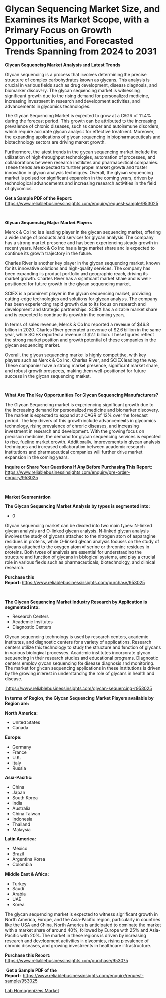<p><h1>Glycan Sequencing Market Size, and Examines its Market Scope, with a Primary Focus on Growth Opportunities, and Forecasted Trends Spanning from 2024 to 2031</h1></p><p><strong>Glycan Sequencing Market Analysis and Latest Trends</strong></p>
<p><p>Glycan sequencing is a process that involves determining the precise structure of complex carbohydrates known as glycans. This analysis is crucial in various fields such as drug development, disease diagnosis, and biomarker discovery. The glycan sequencing market is witnessing significant growth due to the rising demand for personalized medicine, increasing investment in research and development activities, and advancements in glycomics technologies.</p><p>The Glycan Sequencing Market is expected to grow at a CAGR of 11.4% during the forecast period. This growth can be attributed to the increasing prevalence of chronic diseases, such as cancer and autoimmune disorders, which require accurate glycan analysis for effective treatment. Moreover, the expanding applications of glycan sequencing in biopharmaceuticals and biotechnology sectors are driving market growth.</p><p>Furthermore, the latest trends in the glycan sequencing market include the utilization of high-throughput technologies, automation of processes, and collaborations between research institutes and pharmaceutical companies. These trends are expected to further propel market growth and foster innovation in glycan analysis techniques. Overall, the glycan sequencing market is poised for significant expansion in the coming years, driven by technological advancements and increasing research activities in the field of glycomics.</p></p>
<p><strong>Get a Sample PDF of the Report:&nbsp;</strong> <a href="https://www.reliablebusinessinsights.com/enquiry/request-sample/953025">https://www.reliablebusinessinsights.com/enquiry/request-sample/953025</a></p>
<p>&nbsp;</p>
<p><strong>Glycan Sequencing Major Market Players</strong></p>
<p><p>Merck & Co Inc is a leading player in the glycan sequencing market, offering a wide range of products and services for glycan analysis. The company has a strong market presence and has been experiencing steady growth in recent years. Merck & Co Inc has a large market share and is expected to continue its growth trajectory in the future.</p><p>Charles River is another key player in the glycan sequencing market, known for its innovative solutions and high-quality services. The company has been expanding its product portfolio and geographic reach, driving its market growth. Charles River has a significant market share and is well-positioned for future growth in the glycan sequencing market.</p><p>SCIEX is a prominent player in the glycan sequencing market, providing cutting-edge technologies and solutions for glycan analysis. The company has been experiencing rapid growth due to its focus on research and development and strategic partnerships. SCIEX has a sizable market share and is expected to continue its growth in the coming years.</p><p>In terms of sales revenue, Merck & Co Inc reported a revenue of $46.8 billion in 2020. Charles River generated a revenue of $2.6 billion in the same year, while SCIEX reported a revenue of $2.1 billion. These figures reflect the strong market position and growth potential of these companies in the glycan sequencing market.</p><p>Overall, the glycan sequencing market is highly competitive, with key players such as Merck & Co Inc, Charles River, and SCIEX leading the way. These companies have a strong market presence, significant market share, and robust growth prospects, making them well-positioned for future success in the glycan sequencing market.</p></p>
<p>&nbsp;</p>
<p><strong>What Are The Key Opportunities For Glycan Sequencing Manufacturers?</strong></p>
<p><p>The Glycan Sequencing market is experiencing significant growth due to the increasing demand for personalized medicine and biomarker discovery. The market is expected to expand at a CAGR of 12% over the forecast period. The key drivers of this growth include advancements in glycomics technology, rising prevalence of chronic diseases, and increasing investment in research and development. With the growing focus on precision medicine, the demand for glycan sequencing services is expected to rise, fueling market growth. Additionally, improvements in glycan analysis techniques and increased collaboration between academic research institutions and pharmaceutical companies will further drive market expansion in the coming years.</p></p>
<p><strong>Inquire or Share Your Questions If Any Before Purchasing This Report:</strong> <a href="https://www.reliablebusinessinsights.com/enquiry/pre-order-enquiry/953025">https://www.reliablebusinessinsights.com/enquiry/pre-order-enquiry/953025</a></p>
<p>&nbsp;</p>
<p><strong>Market Segmentation</strong></p>
<p><strong>The Glycan Sequencing Market Analysis by types is segmented into:</strong></p>
<p><ul><li>0</li></ul></p>
<p><p>Glycan sequencing market can be divided into two main types: N-linked glycan analysis and O-linked glycan analysis. N-linked glycan analysis involves the study of glycans attached to the nitrogen atom of asparagine residues in proteins, while O-linked glycan analysis focuses on the study of glycans attached to the oxygen atom of serine or threonine residues in proteins. Both types of analysis are essential for understanding the structure and function of glycans in biological systems, and play a crucial role in various fields such as pharmaceuticals, biotechnology, and clinical research.</p></p>
<p><strong>Purchase this Report:&nbsp;</strong><a href="https://www.reliablebusinessinsights.com/purchase/953025">https://www.reliablebusinessinsights.com/purchase/953025</a></p>
<p>&nbsp;</p>
<p><strong>The Glycan Sequencing Market Industry Research by Application is segmented into:</strong></p>
<p><ul><li>Research Centers</li><li>Academic Institutes</li><li>Diagnostic Centers</li></ul></p>
<p><p>Glycan sequencing technology is used by research centers, academic institutes, and diagnostic centers for a variety of applications. Research centers utilize this technology to study the structure and function of glycans in various biological processes. Academic institutes incorporate glycan sequencing in their research studies and educational programs. Diagnostic centers employ glycan sequencing for disease diagnosis and monitoring. The market for glycan sequencing applications in these institutions is driven by the growing interest in understanding the role of glycans in health and disease.</p></p>
<p><a href="https://www.reliablebusinessinsights.com/glycan-sequencing-r953025">&nbsp;https://www.reliablebusinessinsights.com/glycan-sequencing-r953025</a></p>
<p><strong>In terms of Region, the Glycan Sequencing Market Players available by Region are:</strong></p>
<p>
    <p> <strong> North America: </strong>
        <ul>
            <li>United States</li>
            <li>Canada</li>
        </ul>
        </p> 
    <p> <strong> Europe: </strong>
        <ul>
            <li>Germany</li>
            <li>France</li>
            <li>U.K.</li>
            <li>Italy</li>
            <li>Russia</li>
        </ul>
        </p> 
    <p> <strong> Asia-Pacific: </strong>
        <ul>
            <li>China</li>
            <li>Japan</li>
            <li>South Korea</li>
            <li>India</li>
            <li>Australia</li>
            <li>China Taiwan</li>
            <li>Indonesia</li>
            <li>Thailand</li>
            <li>Malaysia</li>
        </ul>
        </p> 
    <p> <strong> Latin America: </strong>
        <ul>
            <li>Mexico</li>
            <li>Brazil</li>
            <li>Argentina Korea</li>
            <li>Colombia</li>
        </ul>
        </p> 
    <p> <strong> Middle East & Africa: </strong>
        <ul>
            <li>Turkey</li>
            <li>Saudi</li>
            <li>Arabia</li>
            <li>UAE</li>
            <li>Korea</li>
        </ul>
    </p>
    </p>
<p><p>The glycan sequencing market is expected to witness significant growth in North America, Europe, and the Asia-Pacific region, particularly in countries like the USA and China. North America is anticipated to dominate the market with a market share of around 40%, followed by Europe with 25% and Asia-Pacific with 20%. The market in these regions is driven by increasing research and development activities in glycomics, rising prevalence of chronic diseases, and growing investments in healthcare infrastructure.</p></p>
<p><strong>Purchase this Report: </strong><a href="https://www.reliablebusinessinsights.com/purchase/953025">https://www.reliablebusinessinsights.com/purchase/953025</a></p>
<p>&nbsp;<strong>Get a Sample PDF of the Report:&nbsp;&nbsp;</strong><a href="https://www.reliablebusinessinsights.com/enquiry/request-sample/953025">https://www.reliablebusinessinsights.com/enquiry/request-sample/953025</a></p>
<p><strong></strong></p>
<p><p><a href="https://medium.com/@bethelokon998/lab-homogenizers-market-trends-focusing-on-lab-homogenizers-market-insight-and-forecast-analysis-be32ae7d9cde">Lab Homogenizers Market</a></p></p>